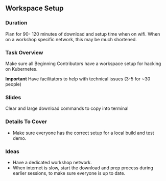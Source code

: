 ## Workspace Setup

### Duration

Plan for 90- 120 minutes of download and setup time when on wifi. When on a workshop specific network, this may be much shortened.

### Task Overview

Make sure all Beginning Contributors have a workspace setup for hacking on Kubernetes.

**Important** Have facilitators to help with technical issues (3-5 for ~30 people)

### Slides

Clear and large download commands to copy into terminal

### Details To Cover 

- Make sure everyone has the correct setup for a local build and test demo.

### Ideas

- Have a dedicated workshop network.
- When internet is slow, start the download and prep process during earlier sessions, to make sure everyone is up to date.
